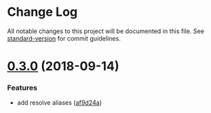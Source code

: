 # Change Log

All notable changes to this project will be documented in this file. See [standard-version](https://github.com/conventional-changelog/standard-version) for commit guidelines.

<a name="0.3.0"></a>
# [0.3.0](https://github.com/clair-design/pholio/compare/v0.2.2...v0.3.0) (2018-09-14)


### Features

* add resolve aliases ([af9d24a](https://github.com/clair-design/pholio/commit/af9d24a))
